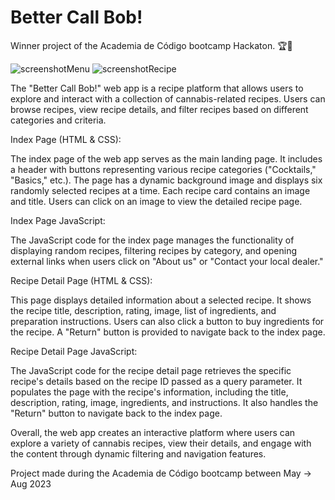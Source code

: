 # Better Call Bob!

Winner project of the Academia de Código bootcamp Hackaton. 🏆🥇

![screenshotMenu](https://github.com/carloscasaleiro/betterCallBob/assets/139387646/206c18e1-3797-478e-a01f-9e2847aecdc2)
![screenshotRecipe](https://github.com/carloscasaleiro/betterCallBob/assets/139387646/69cd2eff-7b32-4429-9ca3-9d2625d464c8)

The "Better Call Bob!" web app is a recipe platform that allows users to explore and interact with a collection of cannabis-related recipes. Users can browse recipes, view recipe details, and filter recipes based on different categories and criteria.

Index Page (HTML & CSS):

The index page of the web app serves as the main landing page. It includes a header with buttons representing various recipe categories ("Cocktails," "Basics," etc.). The page has a dynamic background image and displays six randomly selected recipes at a time. Each recipe card contains an image and title. Users can click on an image to view the detailed recipe page.

Index Page JavaScript:

The JavaScript code for the index page manages the functionality of displaying random recipes, filtering recipes by category, and opening external links when users click on "About us" or "Contact your local dealer."

Recipe Detail Page (HTML & CSS):

This page displays detailed information about a selected recipe. It shows the recipe title, description, rating, image, list of ingredients, and preparation instructions. Users can also click a button to buy ingredients for the recipe. A "Return" button is provided to navigate back to the index page.

Recipe Detail Page JavaScript:

The JavaScript code for the recipe detail page retrieves the specific recipe's details based on the recipe ID passed as a query parameter. It populates the page with the recipe's information, including the title, description, rating, image, ingredients, and instructions. It also handles the "Return" button to navigate back to the index page.

Overall, the web app creates an interactive platform where users can explore a variety of cannabis recipes, view their details, and engage with the content through dynamic filtering and navigation features.

<!-- ### Live Demo:
Check out the live demo [here](https://carloscasaleiro.github.io/better-call-bob/)! -->

Project made during the Academia de Código bootcamp between May -> Aug 2023

